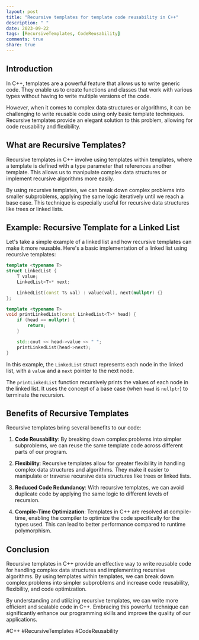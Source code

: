 ```yaml
---
layout: post
title: "Recursive templates for template code reusability in C++"
description: " "
date: 2023-09-22
tags: [RecursiveTemplates, CodeReusability]
comments: true
share: true
---
```


## Introduction

In C++, templates are a powerful feature that allows us to write generic code. They enable us to create functions and classes that work with various types without having to write multiple versions of the code.

However, when it comes to complex data structures or algorithms, it can be challenging to write reusable code using only basic template techniques. Recursive templates provide an elegant solution to this problem, allowing for code reusability and flexibility.

## What are Recursive Templates?

Recursive templates in C++ involve using templates within templates, where a template is defined with a type parameter that references another template. This allows us to manipulate complex data structures or implement recursive algorithms more easily.

By using recursive templates, we can break down complex problems into smaller subproblems, applying the same logic iteratively until we reach a base case. This technique is especially useful for recursive data structures like trees or linked lists.

## Example: Recursive Template for a Linked List

Let's take a simple example of a linked list and how recursive templates can make it more reusable. Here's a basic implementation of a linked list using recursive templates:

```cpp
template <typename T>
struct LinkedList {
    T value;
    LinkedList<T>* next;

    LinkedList(const T& val) : value(val), next(nullptr) {}
};

template <typename T>
void printLinkedList(const LinkedList<T>* head) {
    if (head == nullptr) {
        return;
    }

    std::cout << head->value << " ";
    printLinkedList(head->next);
}
```

In this example, the `LinkedList` struct represents each node in the linked list, with a `value` and a `next` pointer to the next node.

The `printLinkedList` function recursively prints the values of each node in the linked list. It uses the concept of a base case (when `head` is `nullptr`) to terminate the recursion.

## Benefits of Recursive Templates

Recursive templates bring several benefits to our code:

1. **Code Reusability**: By breaking down complex problems into simpler subproblems, we can reuse the same template code across different parts of our program.

2. **Flexibility**: Recursive templates allow for greater flexibility in handling complex data structures and algorithms. They make it easier to manipulate or traverse recursive data structures like trees or linked lists.

3. **Reduced Code Redundancy**: With recursive templates, we can avoid duplicate code by applying the same logic to different levels of recursion.

4. **Compile-Time Optimization**: Templates in C++ are resolved at compile-time, enabling the compiler to optimize the code specifically for the types used. This can lead to better performance compared to runtime polymorphism.

## Conclusion

Recursive templates in C++ provide an effective way to write reusable code for handling complex data structures and implementing recursive algorithms. By using templates within templates, we can break down complex problems into simpler subproblems and increase code reusability, flexibility, and code optimization.

By understanding and utilizing recursive templates, we can write more efficient and scalable code in C++. Embracing this powerful technique can significantly enhance our programming skills and improve the quality of our applications.

#C++ #RecursiveTemplates #CodeReusability
